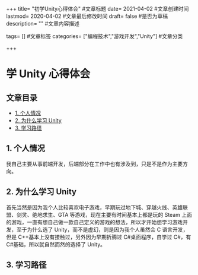 +++ title= "初学Unity心得体会" #文章标题 date= 2021-04-02 #文章创建时间 lastmod= 2020-04-02 #文章最后修改时间 draft= false #是否为草稿 description= "" #文章内容描述

tags= [] #文章标签 categories= ["编程技术","游戏开发","Unity"] #文章分类

+++

# 学 Unity 心得体会

## 文章目录

- [1. 个人情况](#nav-1)
- [2. 为什么学习 Unity](#nav-2)
- [3. 学习路径](#nav-3)

<span id="nav-1"></span>

## 1. 个人情况

我自己主要从事前端开发，后端部分在工作中也有涉及到，只是不是作为主要方向。
<span id="nav-2"></span>

## 2. 为什么学习 Unity

首先当然是因为我个人比较喜欢电子游戏，早期玩过地下城、穿越火线、英雄联盟、剑灵、绝地求生、GTA 等游戏，现在主要有时间基本上都是玩的 Steam 上面的游戏，一直有想自己做一款自己定义的游戏的想法，所以才开始想学习游戏开发，至于为什么选了 Unity，而不是虚幻，则是因为我个人虽然会 C 语言开发，但是 C++基本上没有接触过，另外因为早期折腾过 C#桌面程序，自学过 C#，有 C#基础，所以就自然而然的选择了 Unity。
<span id="nav-3"></span>

## 3. 学习路径
